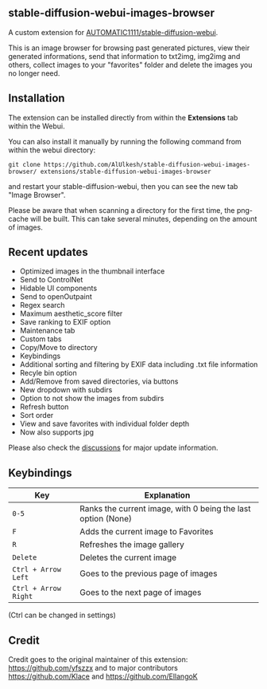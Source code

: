 ## stable-diffusion-webui-images-browser

A custom extension for [AUTOMATIC1111/stable-diffusion-webui](https://github.com/AUTOMATIC1111/stable-diffusion-webui).

This is an image browser for browsing past generated pictures, view their generated informations, send that information to txt2img, img2img and others, collect images to your "favorites" folder and delete the images you no longer need.

## Installation

The extension can be installed directly from within the **Extensions** tab within the Webui.

You can also install it manually by running the following command from within the webui directory:

	git clone https://github.com/AlUlkesh/stable-diffusion-webui-images-browser/ extensions/stable-diffusion-webui-images-browser

and restart your stable-diffusion-webui, then you can see the new tab "Image Browser".

Please be aware that when scanning a directory for the first time, the png-cache will be built. This can take several minutes, depending on the amount of images.

## Recent updates
- Optimized images in the thumbnail interface
- Send to ControlNet
- Hidable UI components
- Send to openOutpaint
- Regex search
- Maximum aesthetic_score filter
- Save ranking to EXIF option
- Maintenance tab
- Custom tabs
- Copy/Move to directory
- Keybindings
- Additional sorting and filtering by EXIF data including .txt file information
- Recyle bin option
- Add/Remove from saved directories, via buttons
- New dropdown with subdirs
- Option to not show the images from subdirs
- Refresh button
- Sort order
- View and save favorites with individual folder depth
- Now also supports jpg

Please also check the [discussions](https://github.com/AlUlkesh/stable-diffusion-webui-images-browser/discussions) for major update information.

## Keybindings
| Key | Explanation |
|---------|-------------|
| `0-5` | Ranks the current image, with 0 being the last option (None) |
| `F` | Adds the current image to Favorites |
| `R` | Refreshes the image gallery |
| `Delete` | Deletes the current image |
| `Ctrl + Arrow Left` | Goes to the previous page of images |
| `Ctrl + Arrow Right` | Goes to the next page of images |

(Ctrl can be changed in settings)

## Credit

Credit goes to the original maintainer of this extension: https://github.com/yfszzx and to major contributors https://github.com/Klace and https://github.com/EllangoK
